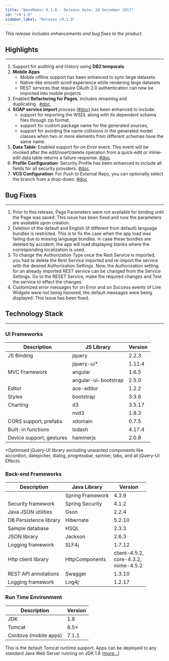 ```yaml
---
title: "WaveMaker 9.1.0 - Release date: 20 December 2017"
id: "v9-1-0"
sidebar_label: "Release v9.1.0"
---
```

*This release includes enhancements and bug fixes to the product.*

## Highlights
---
1.  Support for auditing and history using **DB2 temporals**.
2.  **Mobile Apps**
    *   Mobile offline support has been enhanced to sync large datasets
    *   Native-like smooth scroll experience while rendering large datasets
    *   REST services that require OAuth 2.0 authentication can now be imported into mobile projects
3.  Enabled **Refactoring for Pages**, includes renaming and duplicating.  [#doc](/learn/app-development/ui-design/page-creation/#page-operations).
4.  **SOAP service import** process ([#doc](/learn/app-development/services/web-services/working-with-soap-services/#SOAP-service-setup)) has been enhanced to include:
    *   support for importing the WSDL along with its dependent schema files through zip format,
    *   support for custom package name for the generated sources,
    *   support for avoiding the name collisions in the generated model classes when two or more elements from different schemas have the same name.
5.  **Data Table**: Enabled support for _on Error_ event. This event will be invoked after the edit/insert/delete operation from a quick-edit or inline-edit data table returns a failure response. [#doc](/learn/app-development/widgets/datalive/datatable/datatable-events-methods/#events).
6.  **Profile Configuration**: Security Profile has been enhanced to include all fields for all security providers. [#doc](/learn/app-development/deployment/configuration-profiles/#deploy-profile).
7.  **VCS Configuration**: For Push to External Repo, you can optionally select the branch from a drop-down. [#doc](/learn/app-development/dev-integration/developer-collaboration/#push-to-external-repo)

## Bug Fixes
---
1. Prior to this release, Page Parameters were not available for binding until the Page was saved. This issue has been fixed and now the parameters are available upon creation.
2. Deletion of the default and English (if different from default) language bundles is restricted. This is to fix the case when the app load was failing due to missing language bundles. In case these bundles are deleted by accident, the app will load displaying blanks where the corresponding localization is used.
3. To change the Authorization Type once the Rest Service is imported, you had to delete the Rest Service imported and re-import the service with the desired Authorization Settings. Now, the Authorization setting for an already imported REST service can be changed from the Service Settings. Go to the RESET Service, make the required changes and Test the service to effect the changes.
4. Customized error messages for on Error and on Success events of Live Widgets were not being honored, the default messages were being displayed. This issue has been fixed.

## Technology Stack
---
### UI Frameworks

| Description | JS Library | Version |
| --- | --- | --- |
| JS Binding | jquery | 2.2.3 |
|  | jquery-ui* | 1.11.4 |
| MVC Framework | angular | 1.6.5 |
|  | angular-ui-bootstrap | 2.5.0 |
| Editor | ace-editor | 1.2.2 |
| Styles | bootstrap | 3.3.6 |
| Charting | d3 | 3.5.17 |
|  | nvd3 | 1.8.3 |
| CORS support, prefabs | xdomain | 0.7.5 |
| Built-in functions | lodash | 4.17.4 |
| Device support, gestures | hammerjs | 2.0.8 |

*Optimised jQuery-UI library excluding unwanted components like accordion, datepicker, dialog, progressbar, spinner, tabs, and all jQuery-UI Effects.

### Back-end Frameworks

| Description | Java Library | Version |
| --- | --- | --- |
|  | Spring Framework | 4.3.9 |
| Security framework | Spring Security | 4.1.2 |
| Java JSON utilities | Gson | 2.2.4 |
| DB Persistence library | Hibernate | 5.2.10 |
| Sample database | HSQL | 2.3.3 |
| JSON library | Jackson | 2.6.3 |
| Logging framework | SLF4j | 1.7.12 |
| Http client library | HttpComponents | client-4.5.2, <br> core-4.3.2, <br> mime-4.5.2 |
| REST API annotations | Swagger | 1.3.10 |
| Logging framework | Log4j | 1.2.17 |

### Run Time Environment

| Description | Version |
| --- | --- |
| JDK | 1.8 |
| Tomcat | 8.5* |
| Cordova (mobile apps) |7.1.1 |

This is the default Tomcat runtime support. Apps can be deployed to any standard Java Web Server running on JDK 1.8 ([more...](/learn/app-development/deployment/deployment-web-server/))